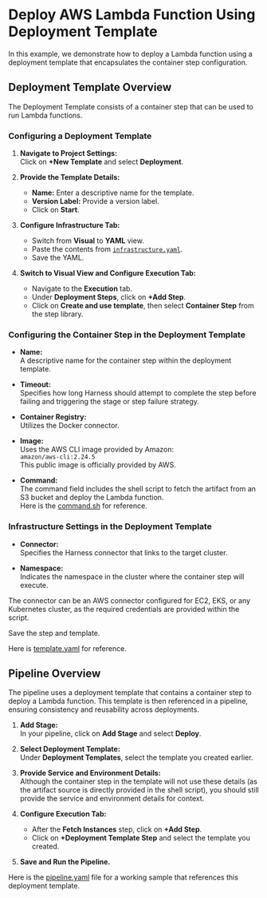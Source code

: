 # Deploy AWS Lambda Function Using Deployment Template

In this example, we demonstrate how to deploy a Lambda function using a deployment template that encapsulates the container step configuration.

## Deployment Template Overview

The Deployment Template consists of a container step that can be used to run Lambda functions.

### Configuring a Deployment Template

1. **Navigate to Project Settings:**  
   Click on **+New Template** and select **Deployment**.

2. **Provide the Template Details:**  
   - **Name:** Enter a descriptive name for the template.
   - **Version Label:** Provide a version label.
   - Click on **Start**.

3. **Configure Infrastructure Tab:**  
   - Switch from **Visual** to **YAML** view.
   - Paste the contents from [`infrastructure.yaml`](/custom-usecases/Custom-deployment-for-Lambda-Functions/Pipeline-using-template/infrastructure.yaml).
   - Save the YAML.

4. **Switch to Visual View and Configure Execution Tab:**  
   - Navigate to the **Execution** tab.
   - Under **Deployment Steps**, click on **+Add Step**.
   - Click on **Create and use template**, then select **Container Step** from the step library.

### Configuring the Container Step in the Deployment Template

- **Name:**  
  A descriptive name for the container step within the deployment template.

- **Timeout:**  
  Specifies how long Harness should attempt to complete the step before failing and triggering the stage or step failure strategy.

- **Container Registry:**  
  Utilizes the Docker connector.

- **Image:**  
  Uses the AWS CLI image provided by Amazon:  
  `amazon/aws-cli:2.24.5`  
  This public image is officially provided by AWS.

- **Command:**  
  The command field includes the shell script to fetch the artifact from an S3 bucket and deploy the Lambda function.  
  Here is the [command.sh](/custom-usecases/Custom-deployment-for-Lambda-Functions/Pipeline-using-template/command.sh) for reference.

### Infrastructure Settings in the Deployment Template

- **Connector:**  
  Specifies the Harness connector that links to the target cluster.

- **Namespace:**  
  Indicates the namespace in the cluster where the container step will execute.

The connector can be an AWS connector configured for EC2, EKS, or any Kubernetes cluster, as the required credentials are provided within the script.

Save the step and template.

Here is [template.yaml](/custom-usecases/Custom-deployment-for-Lambda-Functions/Pipeline-using-template/template.yaml) for reference.

## Pipeline Overview

The pipeline uses a deployment template that contains a container step to deploy a Lambda function. This template is then referenced in a pipeline, ensuring consistency and reusability across deployments.

1. **Add Stage:**  
   In your pipeline, click on **Add Stage** and select **Deploy**.

2. **Select Deployment Template:**  
   Under **Deployment Templates**, select the template you created earlier.

3. **Provide Service and Environment Details:**  
   Although the container step in the template will not use these details (as the artifact source is directly provided in the shell script), you should still provide the service and environment details for context.

4. **Configure Execution Tab:**  
   - After the **Fetch Instances** step, click on **+Add Step**.
   - Click on **+Deployment Template Step** and select the template you created.

5. **Save and Run the Pipeline.**

Here is the [pipeline.yaml](/custom-usecases/Custom-deployment-for-Lambda-Functions/Pipeline-using-template/pipeline.yaml) file for a working sample that references this deployment template.
